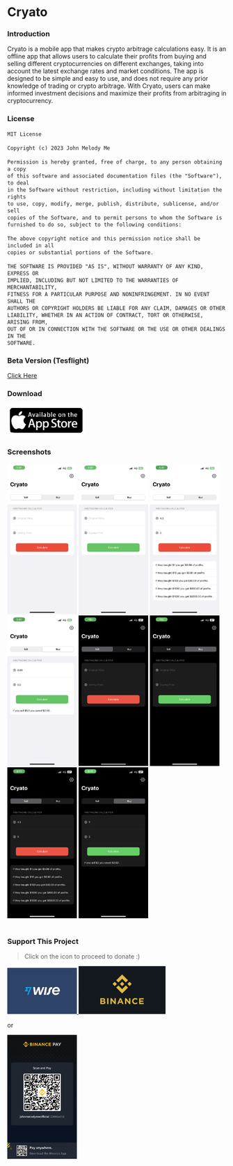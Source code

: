 # Cryato

### Introduction

Cryato is a mobile app that makes crypto arbitrage calculations easy.
It is an offline app that allows users to calculate their profits from buying and selling
different cryptocurrencies on different exchanges, taking into account the latest
exchange rates and market conditions. The app is designed to be simple and easy to
use, and does not require any prior knowledge of trading or crypto arbitrage. With
Cryato, users can make informed investment decisions and maximize their profits
from arbitraging in cryptocurrency.

### License

```
MIT License

Copyright (c) 2023 John Melody Me

Permission is hereby granted, free of charge, to any person obtaining a copy
of this software and associated documentation files (the "Software"), to deal
in the Software without restriction, including without limitation the rights
to use, copy, modify, merge, publish, distribute, sublicense, and/or sell
copies of the Software, and to permit persons to whom the Software is
furnished to do so, subject to the following conditions:

The above copyright notice and this permission notice shall be included in all
copies or substantial portions of the Software.

THE SOFTWARE IS PROVIDED "AS IS", WITHOUT WARRANTY OF ANY KIND, EXPRESS OR
IMPLIED, INCLUDING BUT NOT LIMITED TO THE WARRANTIES OF MERCHANTABILITY,
FITNESS FOR A PARTICULAR PURPOSE AND NONINFRINGEMENT. IN NO EVENT SHALL THE
AUTHORS OR COPYRIGHT HOLDERS BE LIABLE FOR ANY CLAIM, DAMAGES OR OTHER
LIABILITY, WHETHER IN AN ACTION OF CONTRACT, TORT OR OTHERWISE, ARISING FROM,
OUT OF OR IN CONNECTION WITH THE SOFTWARE OR THE USE OR OTHER DEALINGS IN THE
SOFTWARE.

```

### Beta Version (Tesflight)

[Click Here](https://testflight.apple.com/join/MxNNeoaA)

### Download

<div id="download">
   <a href="#">
    <img src="./Assets/appstore.png" width="180">
   </a>
</div>

### Screenshots

<div id="group-1">
    <img src="./Assets/1.png" width="160">
    <img src="./Assets/2.png" width="160">
    <img src="./Assets/3.png" width="160">
    <img src="./Assets/4.png" width="160">
    <img src="./Assets/5.png" width="160">
    <img src="./Assets/6.png" width="160">
    <img src="./Assets/7.png" width="160">
    <img src="./Assets/8.png" width="160">
</div>

</br>

### Support This Project

> Click on the icon to proceed to donate :)

<div id="support">
    <a href="https://wise.com/pay#l8QXeH1uJDssR1cpz9lKNqdXA9s">
        <img src="./Assets/wise.png" width="160">
    </a>
    <a href="https://s.binance.com/gD13X5H1">
        <img src="./Assets/binancelogo.png" width="200">
    </a>
</div>

or

<div id="group-2">
    <img src="./Assets/binance.jpg" width="160">
</div>
